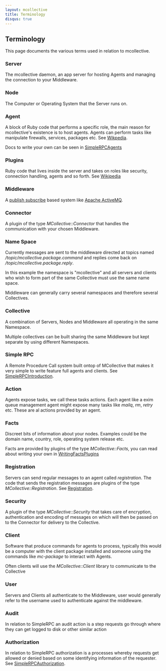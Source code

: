 ```yaml
---
layout: mcollective
title: Terminology
disqus: true
---
```

[Software_agent]: http://en.wikipedia.org/wiki/Software_agent
[Plugin]: http://en.wikipedia.org/wiki/Plugin
[Publish_subscribe]: http://en.wikipedia.org/wiki/Publish_subscribe
[Apache ActiveMQ]: http://activemq.apache.org/
[SimpleRPCAgents]: /simplerpc/agents.html
[SimpleRPCIntroduction]: /simplerpc/
[WritingFactsPlugins]: /reference/plugins/facts.html
[Registration]: /reference/plugins/registration.html
[SimpleRPCAuthorization]: /simplerpc/authorization.html

Terminology
-----------

This page documents the various terms used in relation to mcollective.

### Server
The mcollective daemon, an app server for hosting Agents and managing 
the connection to your Middleware.

### Node
The Computer or Operating System that the Server runs on.

### Agent
A block of Ruby code that performs a specific role, the main reason for 
mcollective's existence is to host agents.  Agents can perform tasks like 
manipulate firewalls, services, packages etc. See [Wikpedia][Software_agent].

Docs to write your own can be seen in [SimpleRPCAgents]

### Plugins
Ruby code that lives inside the server and takes on roles like security, connection 
handling, agents and so forth.  See [Wikipedia][Plugin]

### Middleware
A [publish subscribe][Publish_subscribe] based system like [Apache ActiveMQ].

### Connector
A plugin of the type *MCollective::Connector* that handles the communication with your chosen Middleware.

### Name Space
Currently messages are sent to the middleware directed at topics named */topic/mcollective.package.command* 
and replies come back on */topic/mcollective.package.reply*.

In this example the namespace is "mcollective" and all servers and clients who wish to form part of the same 
Collective must use the same name space. 

Middleware can generally carry several namespaces and therefore several Collectives.

### Collective
A combination of Servers, Nodes and Middleware all operating in the same Namespace.

Multiple collectives can be built sharing the same Middleware but kept separate by using different Namespaces.

### Simple RPC
A Remote Procedure Call system built ontop of MCollective that makes it very simple to write feature 
full agents and clients.  See [SimpleRPCIntroduction].

### Action
Agents expose tasks, we call these tasks actions.  Each agent like a exim queue management agent might 
expose many tasks like *mailq*, *rm*, *retry* etc.  These are al actions provided by an agent.

### Facts
Discreet bits of information about your nodes. Examples could be the domain name, country, 
role, operating system release etc.

Facts are provided by plugins of the type *MCollective::Facts*, you can read about writing 
your own in [WritingFactsPlugins]

### Registration
Servers can send regular messages to an agent called *registration*.  The code that sends the 
registration messages are plugins of the type *MCollective::Registration*.  See [Registration].

### Security
A plugin of the type *MCollective::Security* that takes care of encryption, authentication 
and encoding of messages on which will then be passed on to the Connector for delivery to the Collective.

### Client
Software that produce commands for agents to process, typically this would be a computer with 
the client package installed and someone using the commands like *mc-package* to interact with Agents.

Often clients will use the *MCollective::Client* library to communicate to the Collective

### User
Servers and Clients all authenticate to the Middleware, user would generally refer to the username 
used to authenticate against the middleware.

### Audit
In relation to SimpleRPC an audit action is a step requests go through where they can get 
logged to disk or other similar action

### Authorization
In relation to SimpleRPC authorization is a processes whereby requests get allowed or denied 
based on some identifying information of the requester.  See [SimpleRPCAuthorization].
